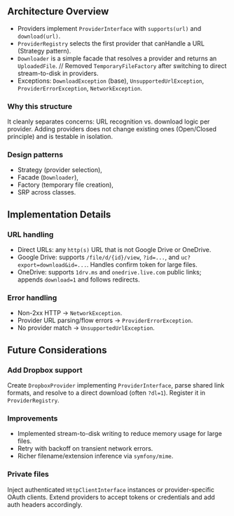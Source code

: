 ## Architecture Overview

- Providers implement `ProviderInterface` with `supports(url)` and `download(url)`.
- `ProviderRegistry` selects the first provider that canHandle a URL (Strategy pattern).
- `Downloader` is a simple facade that resolves a provider and returns an `UploadedFile`.
// Removed `TemporaryFileFactory` after switching to direct stream-to-disk in providers.
- Exceptions: `DownloadException` (base), `UnsupportedUrlException`, `ProviderErrorException`, `NetworkException`.

### Why this structure
It cleanly separates concerns: URL recognition vs. download logic per provider. Adding providers does not change existing ones (Open/Closed principle) and is testable in isolation.

### Design patterns
- Strategy (provider selection),
- Facade (`Downloader`),
- Factory (temporary file creation),
- SRP across classes.

## Implementation Details

### URL handling
- Direct URLs: any `http(s)` URL that is not Google Drive or OneDrive.
- Google Drive: supports `/file/d/{id}/view`, `?id=...`, and `uc?export=download&id=...`. Handles confirm token for large files.
- OneDrive: supports `1drv.ms` and `onedrive.live.com` public links; appends `download=1` and follows redirects.

### Error handling
- Non-2xx HTTP → `NetworkException`.
- Provider URL parsing/flow errors → `ProviderErrorException`.
- No provider match → `UnsupportedUrlException`.

## Future Considerations

### Add Dropbox support
Create `DropboxProvider` implementing `ProviderInterface`, parse shared link formats, and resolve to a direct download (often `?dl=1`). Register it in `ProviderRegistry`.

### Improvements
- Implemented stream-to-disk writing to reduce memory usage for large files.
- Retry with backoff on transient network errors.
- Richer filename/extension inference via `symfony/mime`.

### Private files
Inject authenticated `HttpClientInterface` instances or provider-specific OAuth clients. Extend providers to accept tokens or credentials and add auth headers accordingly.

